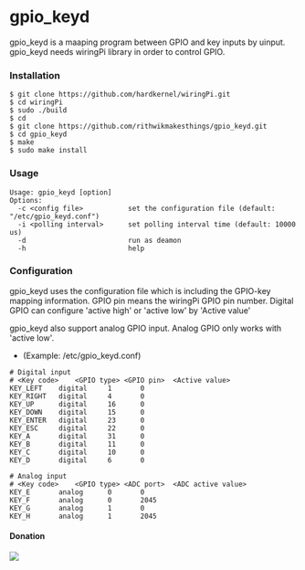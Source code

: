 gpio_keyd
========

gpio_keyd is a maaping program between GPIO and key inputs by uinput.
gpio_keyd needs wiringPi library in order to control GPIO.

### Installation

```
$ git clone https://github.com/hardkernel/wiringPi.git
$ cd wiringPi
$ sudo ./build
$ cd
$ git clone https://github.com/rithwikmakesthings/gpio_keyd.git
$ cd gpio_keyd
$ make
$ sudo make install
```

### Usage
```
Usage: gpio_keyd [option]
Options:
  -c <config file>           set the configuration file (default: "/etc/gpio_keyd.conf")
  -i <polling interval>      set polling interval time (default: 10000 us)
  -d                         run as deamon
  -h                         help
```

### Configuration
gpio_keyd uses the configuration file which is including the GPIO-key mapping information.
GPIO pin means the wiringPi GPIO pin number. Digital GPIO can configure 'active high' or 'active low' by 'Active value'

gpio_keyd also support analog GPIO input. Analog GPIO only works with 'active low'.

* (Example: /etc/gpio_keyd.conf)
```
# Digital input
# <Key code>	<GPIO type>	<GPIO pin>	<Active value>
KEY_LEFT	digital		1		0
KEY_RIGHT	digital		4		0
KEY_UP		digital		16		0
KEY_DOWN	digital		15		0
KEY_ENTER	digital		23		0
KEY_ESC		digital		22		0
KEY_A		digital		31		0
KEY_B		digital		11		0
KEY_C		digital		10		0
KEY_D		digital		6		0

# Analog input
# <Key code>	<GPIO type>	<ADC port>	<ADC active value>
KEY_E		analog		0		0
KEY_F		analog		0		2045
KEY_G		analog		1		0
KEY_H		analog		1		2045
```

#### Donation
[![](https://www.paypalobjects.com/en_US/i/btn/btn_donateCC_LG.gif)](https://www.paypal.com/cgi-bin/webscr?cmd=_s-xclick&hosted_button_id=6M2HACXAUCBEW)
